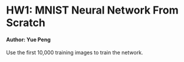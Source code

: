 HW1: MNIST Neural Network From Scratch
====
#### Author: Yue Peng

Use the first 10,000 training images to train the network.